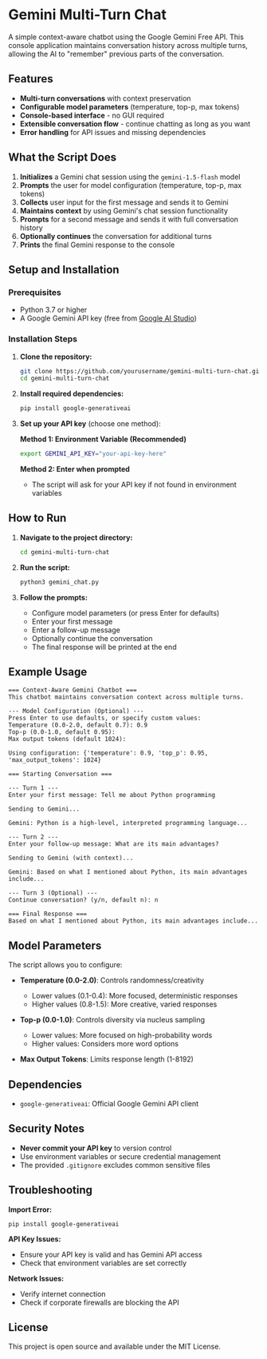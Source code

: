 # Gemini Multi-Turn Chat

A simple context-aware chatbot using the Google Gemini Free API. This console application maintains conversation history across multiple turns, allowing the AI to "remember" previous parts of the conversation.

## Features

- **Multi-turn conversations** with context preservation
- **Configurable model parameters** (temperature, top-p, max tokens)
- **Console-based interface** - no GUI required
- **Extensible conversation flow** - continue chatting as long as you want
- **Error handling** for API issues and missing dependencies

## What the Script Does

1. **Initializes** a Gemini chat session using the `gemini-1.5-flash` model
2. **Prompts** the user for model configuration (temperature, top-p, max tokens)
3. **Collects** user input for the first message and sends it to Gemini
4. **Maintains context** by using Gemini's chat session functionality
5. **Prompts** for a second message and sends it with full conversation history
6. **Optionally continues** the conversation for additional turns
7. **Prints** the final Gemini response to the console

## Setup and Installation

### Prerequisites

- Python 3.7 or higher
- A Google Gemini API key (free from [Google AI Studio](https://aistudio.google.com/))

### Installation Steps

1. **Clone the repository:**
   ```bash
   git clone https://github.com/yourusername/gemini-multi-turn-chat.git
   cd gemini-multi-turn-chat
   ```

2. **Install required dependencies:**
   ```bash
   pip install google-generativeai
   ```

3. **Set up your API key** (choose one method):
   
   **Method 1: Environment Variable (Recommended)**
   ```bash
   export GEMINI_API_KEY="your-api-key-here"
   ```
   
   **Method 2: Enter when prompted**
   - The script will ask for your API key if not found in environment variables

## How to Run

1. **Navigate to the project directory:**
   ```bash
   cd gemini-multi-turn-chat
   ```

2. **Run the script:**
   ```bash
   python3 gemini_chat.py
   ```

3. **Follow the prompts:**
   - Configure model parameters (or press Enter for defaults)
   - Enter your first message
   - Enter a follow-up message
   - Optionally continue the conversation
   - The final response will be printed at the end

## Example Usage

```
=== Context-Aware Gemini Chatbot ===
This chatbot maintains conversation context across multiple turns.

--- Model Configuration (Optional) ---
Press Enter to use defaults, or specify custom values:
Temperature (0.0-2.0, default 0.7): 0.9
Top-p (0.0-1.0, default 0.95): 
Max output tokens (default 1024): 

Using configuration: {'temperature': 0.9, 'top_p': 0.95, 'max_output_tokens': 1024}

=== Starting Conversation ===

--- Turn 1 ---
Enter your first message: Tell me about Python programming

Sending to Gemini...

Gemini: Python is a high-level, interpreted programming language...

--- Turn 2 ---
Enter your follow-up message: What are its main advantages?

Sending to Gemini (with context)...

Gemini: Based on what I mentioned about Python, its main advantages include...

--- Turn 3 (Optional) ---
Continue conversation? (y/n, default n): n

=== Final Response ===
Based on what I mentioned about Python, its main advantages include...
```

## Model Parameters

The script allows you to configure:

- **Temperature (0.0-2.0)**: Controls randomness/creativity
  - Lower values (0.1-0.4): More focused, deterministic responses
  - Higher values (0.8-1.5): More creative, varied responses
  
- **Top-p (0.0-1.0)**: Controls diversity via nucleus sampling
  - Lower values: More focused on high-probability words
  - Higher values: Considers more word options
  
- **Max Output Tokens**: Limits response length (1-8192)

## Dependencies

- `google-generativeai`: Official Google Gemini API client

## Security Notes

- **Never commit your API key** to version control
- Use environment variables or secure credential management
- The provided `.gitignore` excludes common sensitive files

## Troubleshooting

**Import Error:**
```
pip install google-generativeai
```

**API Key Issues:**
- Ensure your API key is valid and has Gemini API access
- Check that environment variables are set correctly

**Network Issues:**
- Verify internet connection
- Check if corporate firewalls are blocking the API

## License

This project is open source and available under the MIT License.
